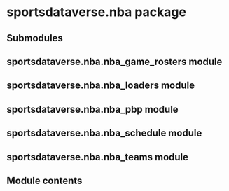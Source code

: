 # sportsdataverse.nba package

## Submodules

## sportsdataverse.nba.nba_game_rosters module

## sportsdataverse.nba.nba_loaders module

## sportsdataverse.nba.nba_pbp module

## sportsdataverse.nba.nba_schedule module

## sportsdataverse.nba.nba_teams module

## Module contents
